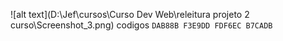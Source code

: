![alt text](D:\Jef\cursos\Curso Dev Web\releitura projeto 2 curso\Screenshot_3.png)
codigos `DAB88B F3E9DD FDF6EC B7CADB` 

